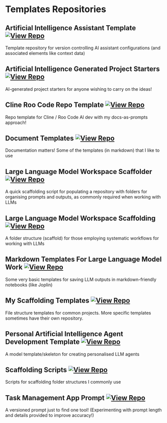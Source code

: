 # Templates Repositories

## Artificial Intelligence Assistant Template [![View Repo](https://img.shields.io/badge/view-repo-green)](https://github.com/danielrosehill/AI-Assistant-Template)
Template repository for version controlling AI assistant configurations (and associated elements like context data)

## Artificial Intelligence Generated Project Starters [![View Repo](https://img.shields.io/badge/view-repo-green)](https://github.com/danielrosehill/AI-Generated-Project-Starters)
AI-generated project starters for anyone wishing to carry on the ideas!

## Cline Roo Code Repo Template [![View Repo](https://img.shields.io/badge/view-repo-green)](https://github.com/danielrosehill/Cline-Roo-Code-Repo-Template)
Repo template for Cline / Roo Code AI dev with my docs-as-prompts approach!

## Document Templates [![View Repo](https://img.shields.io/badge/view-repo-green)](https://github.com/danielrosehill/Document-Templates)
Documentation matters! Some of the templates (in markdown) that I like to use

## Large Language Model Workspace Scaffolder [![View Repo](https://img.shields.io/badge/view-repo-green)](https://github.com/danielrosehill/LLM-Workspace-Scaffolder)
A quick scaffolding script for populating a repository with folders for organising prompts and outputs, as commonly required when working with LLMs

## Large Language Model Workspace Scaffolding [![View Repo](https://img.shields.io/badge/view-repo-green)](https://github.com/danielrosehill/LLM-Workspace-Scaffolding)
A folder structure (scaffold) for those employing systematic workflows for working with LLMs

## Markdown Templates For Large Language Model Work [![View Repo](https://img.shields.io/badge/view-repo-green)](https://github.com/danielrosehill/Markdown-Templates-For-LLM-Work)
Some very basic templates for saving LLM outputs in markdown-friendly notebooks (like Joplin)

## My Scaffolding Templates [![View Repo](https://img.shields.io/badge/view-repo-green)](https://github.com/danielrosehill/My-Scaffolding-Templates)
File structure templates for common projects. More specific templates sometimes have their own repository.

## Personal Artificial Intelligence Agent Development Template [![View Repo](https://img.shields.io/badge/view-repo-green)](https://github.com/danielrosehill/Personal-AI-Agent-Development-Template)
A model template/skeleton for creating personalised LLM agents

## Scaffolding Scripts [![View Repo](https://img.shields.io/badge/view-repo-green)](https://github.com/danielrosehill/Scaffolding-Scripts)
Scripts for scaffolding folder structures I commonly use

## Task Management App Prompt [![View Repo](https://img.shields.io/badge/view-repo-green)](https://github.com/danielrosehill/Task-Management-App-Prompt)
A versioned prompt just to find one tool! (Experimenting with prompt length and details provided to improve accuracy!)

